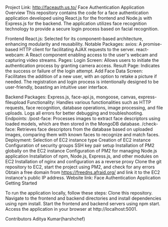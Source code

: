 Project Link: http://faceauth.us.to/
Face Authentication Application
Overview
This repository contains the code for a face authentication application developed using React.js for the frontend and Node.js with Express.js for the backend. The application utilizes face recognition technology to provide a secure login process based on facial recognition.

Frontend
  React.js: Selected for its component-based architecture, enhancing modularity and reusability.
  Notable Packages:
    axios: A promise-based HTTP client for facilitating AJAX requests to the server.
    react-webcam: A React component enabling access to the user's webcam and capturing video streams.
  Pages:
    Login Screen: Allows users to initiate the authentication process by granting camera access.
    Result Page: Indicates the success or failure of the login attempt.
    Add Face Data Screen: Facilitates the addition of a new user, with an option to retake a picture if needed.
  The registration and login process is intentionally designed to be user-friendly, boasting an intuitive user interface.

Backend
  Packages:
    Express.js, face-api.js, mongoose, canvas, express-fileupload
  Functionality:
    Handles various functionalities such as HTTP requests, face recognition, database operations, image processing, and file uploads.
    Logs all errors for better debugging and troubleshooting.
  Endpoints:
    /post-face: Processes images to extract face descriptors using loaded models, which are then stored in the MongoDB database.
    /check-face: Retrieves face descriptors from the database based on uploaded images, comparing them with known faces to recognize and match faces.
  Deployment:
    Selection of EC2 instance type
    Creation of EC2 instance
    Configuration of security groups
    SSH key pair setup
    Installation of PM2 globally on the EC2 instance
    Configuration of PM2 for managing Node.js application
    Installation of npm, Node.js, Express.js, and other modules on EC2
    Installation of nginx and configuration as a reverse proxy
    Clone the git repository to EC2, start the project using PM2, and check for any errors
    Obtain a free domain from https://freedns.afraid.org/ and link it to the EC2 instance's public IP address.
    Website link: Face Authentication Application
    Getting Started
  
To run the application locally, follow these steps:
    Clone this repository.
    Navigate to the frontend and backend directories and install dependencies using npm install.
    Start the frontend and backend servers using npm start.
    Access the application in your browser at http://localhost:5001.

Contributors
Aditya Kumar(harshchef)
